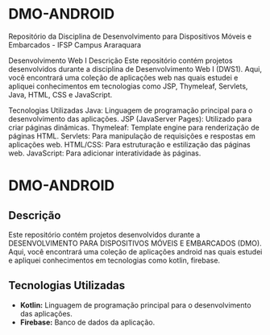 # DMO-ANDROID
Repositório da Disciplina de Desenvolvimento para Dispositivos Móveis e Embarcados - IFSP Campus Araraquara

Desenvolvimento Web I
Descrição
Este repositório contém projetos desenvolvidos durante a disciplina de Desenvolvimento Web I (DWS1). Aqui, você encontrará uma coleção de aplicações web nas quais estudei e apliquei conhecimentos em tecnologias como JSP, Thymeleaf, Servlets, Java, HTML, CSS e JavaScript.

Tecnologias Utilizadas
Java: Linguagem de programação principal para o desenvolvimento das aplicações.
JSP (JavaServer Pages): Utilizado para criar páginas dinâmicas.
Thymeleaf: Template engine para renderização de páginas HTML.
Servlets: Para manipulação de requisições e respostas em aplicações web.
HTML/CSS: Para estruturação e estilização das páginas web.
JavaScript: Para adicionar interatividade às páginas.


# DMO-ANDROID 

## Descrição
Este repositório contém projetos desenvolvidos durante a DESENVOLVIMENTO PARA DISPOSITIVOS MÓVEIS E EMBARCADOS (DMO). Aqui, você encontrará uma coleção de aplicações android nas quais estudei e apliquei conhecimentos em tecnologias como kotlin, firebase.

## Tecnologias Utilizadas
- **Kotlin:** Linguagem de programação principal para o desenvolvimento das aplicações.
- **Firebase:** Banco de dados da aplicação.
